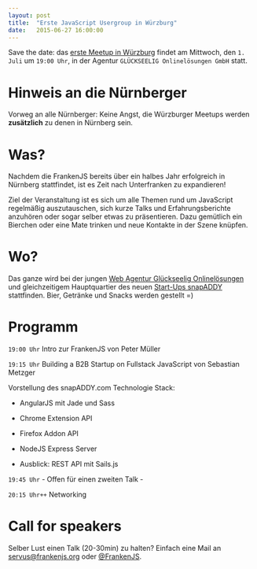 ```yaml
---
layout: post
title:  "Erste JavaScript Usergroup in Würzburg"
date:   2015-06-27 16:00:00
---
```


Save the date: das [erste Meetup in Würzburg][next-meetup] findet am Mittwoch, den `1. Juli` um `19:00 Uhr`, in der Agentur `GLÜCKSEELIG Onlinelösungen GmbH` statt.

# Hinweis an die Nürnberger

Vorweg an alle Nürnberger: Keine Angst, die Würzburger Meetups werden **zusätzlich** zu denen in Nürnberg sein.

# Was?

Nachdem die FrankenJS bereits über ein halbes Jahr erfolgreich in Nürnberg stattfindet, ist es Zeit nach Unterfranken zu expandieren!

Ziel der Veranstaltung ist es sich um alle Themen rund um JavaScript regelmäßig auszutauschen, sich kurze Talks und Erfahrungsberichte anzuhören oder sogar selber etwas zu präsentieren. Dazu gemütlich ein Bierchen oder eine Mate trinken und neue Kontakte in der Szene knüpfen. 

# Wo?

Das ganze wird bei der jungen [Web Agentur Glückseelig Onlinelösungen][glueckseelig] und gleichzeitigem Hauptquartier des neuen [Start-Ups snapADDY][snapaddy] stattfinden. 
Bier, Getränke und Snacks werden gestellt =)

# Programm

`19:00 Uhr` Intro zur FrankenJS von Peter Müller

`19:15 Uhr` Building a B2B Startup on Fullstack JavaScript von Sebastian Metzger

Vorstellung des snapADDY.com Technologie Stack:

- AngularJS mit Jade und Sass

- Chrome Extension API

- Firefox Addon API

- NodeJS Express Server

- Ausblick: REST API mit Sails.js

`19:45 Uhr`  - Offen für einen zweiten Talk -

`20:15 Uhr++` Networking

# Call for speakers

Selber Lust einen Talk (20-30min) zu halten? Einfach eine Mail an [servus@frankenjs.org][frankenjs-email] oder [@FrankenJS][frankenjs-twitter].

[frankenjs-email]: mailto:servus@frankenjs.org
[frankenjs-twitter]: http://twitter.com/FrankenJS
[next-meetup]: http://www.meetup.com/de/FrankenJS/events/222782654/
[snapaddy]: https://snapaddy.com
[glueckseelig]: http://glueckseelig.de/